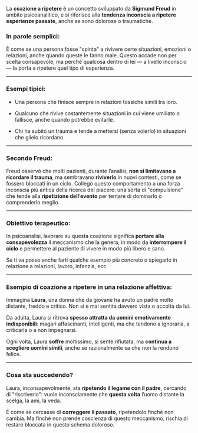 La **coazione a ripetere** è un concetto sviluppato da **Sigmund Freud** in ambito psicoanalitico, e si riferisce alla **tendenza inconscia a ripetere esperienze passate**, anche se sono dolorose o traumatiche.

### In parole semplici:

È come se una persona fosse "spinta" a rivivere certe situazioni, emozioni o relazioni, anche quando queste le fanno male. Questo accade non per scelta consapevole, ma perché qualcosa dentro di lei — a livello inconscio — la porta a ripetere quel tipo di esperienza.

---

### Esempi tipici:

- Una persona che finisce sempre in relazioni tossiche simili tra loro.
    
- Qualcuno che rivive costantemente situazioni in cui viene umiliato o fallisce, anche quando potrebbe evitarle.
    
- Chi ha subito un trauma e tende a mettersi (senza volerlo) in situazioni che glielo ricordano.
    

---

### Secondo Freud:

Freud osservò che molti pazienti, durante l’analisi, **non si limitavano a ricordare il trauma**, ma sembravano **riviverlo** in nuovi contesti, come se fossero bloccati in un ciclo. Collegò questo comportamento a una forza inconscia più antica della ricerca del piacere: una sorta di "compulsione" che tende alla **ripetizione dell’evento** per tentare di dominarlo o comprenderlo meglio.

---

### Obiettivo terapeutico:

In psicoanalisi, lavorare su questa coazione significa **portare alla consapevolezza** il meccanismo che la genera, in modo da **interrompere il ciclo** e permettere al paziente di vivere in modo più libero e sano.

Se ti va posso anche farti qualche esempio più concreto o spiegarlo in relazione a relazioni, lavoro, infanzia, ecc.

---
### **Esempio di coazione a ripetere in una relazione affettiva:**

Immagina **Laura**, una donna che da giovane ha avuto un padre molto distante, freddo e critico. Non si è mai sentita davvero vista o accolta da lui.

Da adulta, Laura si ritrova **spesso attratta da uomini emotivamente indisponibili**: magari affascinanti, intelligenti, ma che tendono a ignorarla, a criticarla o a non impegnarsi.

Ogni volta, Laura **soffre** moltissimo, si sente rifiutata, ma **continua a scegliere uomini simili**, anche se razionalmente sa che non la rendono felice.

---

### **Cosa sta succedendo?**

Laura, inconsapevolmente, sta **ripetendo il legame con il padre**, cercando di "riscriverlo": vuole inconsciamente che **questa volta** l’uomo distante la scelga, la ami, la veda.

È come se cercasse di **correggere il passato**, ripetendolo finché non cambia. Ma finché non prende coscienza di questo meccanismo, rischia di restare bloccata in questo schema doloroso.